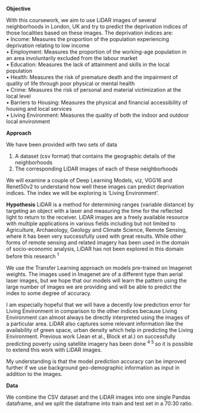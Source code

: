 **Objective**  

With this coursework, we aim to use LiDAR images of several neighborhoods in London, UK and try to predict the deprivation indices of those localities based on these images. The deprivation indices are:  
• Income: Measures the proportion of the population experiencing deprivation relating to low income  
• Employment: Measures the proportion of the working-age population in an area involuntarily excluded from the labour market  
• Education: Measures the lack of attainment and skills in the local population  
• Health: Measures the risk of premature death and the impairment of quality of life through poor physical or mental health  
• Crime: Measures the risk of personal and material victimization at the local level  
• Barriers to Housing: Measures the physical and financial accessibility of housing and local services  
• Living Environment: Measures the quality of both the indoor and outdoor local environment    

**Approach**  

We have been provided with two sets of data  
1. A dataset (csv format) that contains the geographic details of the neighborhoods  
2. The corresponding LiDAR images of each of these neighborhoods   

We will examine a couple of Deep Learning Models, viz, VGG16 and Renet50v2 to understand how well these images can predict deprivation indices. The index we will be exploring is ‘Living Environment’.

**Hypothesis**
LiDAR is a method for determining ranges (variable distance) by targeting an object with a laser and measuring the time for the reflected light to return to the receiver. LiDAR images are a freely available resource with multiple applications in various fields including but not limited to Agriculture, Archaeology, Geology and Climate Science, Remote Sensing, where it has been very successfully used with great results. While other forms of remote sensing and related imagery has been used in the domain of socio-economic analysis, LiDAR has not been explored in this domain before this research <sup>1</sup>

We use the Transfer Learning approach on models pre-trained on Imagenet weights. The images used in Imagenet are of a different type than aerial laser images, but we hope that our models will learn the pattern using the large number of images we are providing and will be able to predict the index to some degree of accuracy. 

I am especially hopeful that we will have a decently low prediction error for Living Environment in comparison to the other indices because Living Environment can almost always be directly interpreted using the images of a particular area. LiDAR also captures some relevant information like the availability of green space, urban density which help in predicting the Living Environment. Previous work (Jean et al., Block et al.) on successfully predicting poverty using satellite imagery has been done <sup> 4 5 </sup> so it is possible to extend this work with LiDAR images.

My understanding is that the model prediction accuracy can be improved further if we use background geo-demographic information as input in addition to the images.

**Data**

We combine the CSV dataset and the LiDAR images into one single Pandas dataframe, and we split the dataframe into train and test set in a 70:30 ratio. 

